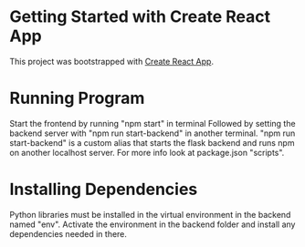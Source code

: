 # Getting Started with Create React App

This project was bootstrapped with [Create React App](https://github.com/facebook/create-react-app).

# Running Program

Start the frontend by running "npm start" in terminal
Followed by setting the backend server with "npm run start-backend" in another terminal. "npm run start-backend" is a custom alias that starts the  flask backend and runs npm on another localhost server. For more info look at package.json "scripts".

# Installing Dependencies

Python libraries must be installed in the virtual environment in the backend named "env". Activate the environment in the backend folder and install any dependencies needed in there.
